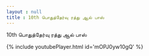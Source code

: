 ```yaml
---
layout : null
title : 10th பொதுத்தேர்வு ரத்து ஆல் பாஸ்
---
```


10th பொதுத்தேர்வு ரத்து ஆல் பாஸ்



{% include youtubePlayer.html id='mOPJ0yw10gQ' %}
